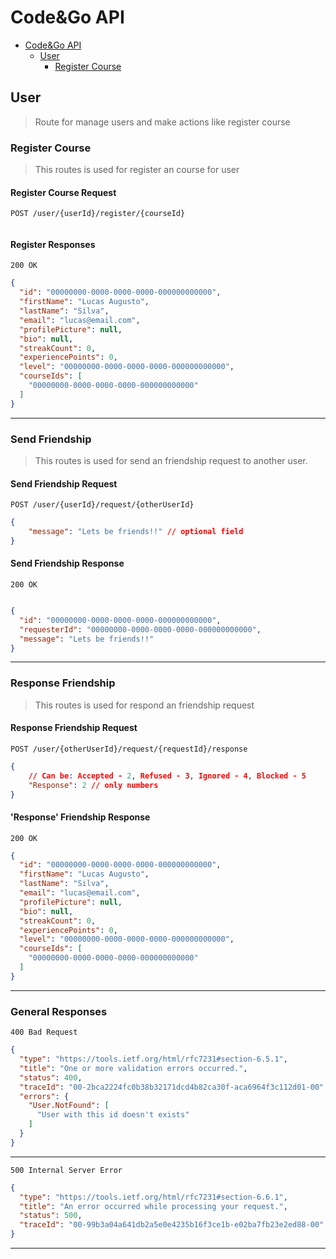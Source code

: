 
# Code&Go API

- [Code&Go API](../../README.md)
  - [User](#user)
    - [Register Course](#register-course)

## User

> Route for manage users and make actions like register course

### Register Course

> This routes is used for register an course for user

#### Register Course Request

```http
POST /user/{userId}/register/{courseId}
```

```json
```

#### Register Responses

```http
200 OK
```

```json
{
  "id": "00000000-0000-0000-0000-000000000000",
  "firstName": "Lucas Augusto",
  "lastName": "Silva",
  "email": "lucas@email.com",
  "profilePicture": null,
  "bio": null,
  "streakCount": 0,
  "experiencePoints": 0,
  "level": "00000000-0000-0000-0000-000000000000",
  "courseIds": [
    "00000000-0000-0000-0000-000000000000"
  ]
}
```

---

### Send Friendship

> This routes is used for send an friendship request to another user.

#### Send Friendship Request

```http
POST /user/{userId}/request/{otherUserId}
```

```json
{
    "message": "Lets be friends!!" // optional field
}
```

#### Send Friendship Response

```http
200 OK
```

```json

{
  "id": "00000000-0000-0000-0000-000000000000",
  "requesterId": "00000000-0000-0000-0000-000000000000",
  "message": "Lets be friends!!"
}
```

---

### Response Friendship

> This routes is used for respond an friendship request

#### Response Friendship Request

```http
POST /user/{otherUserId}/request/{requestId}/response
```

```json
{
    // Can be: Accepted - 2, Refused - 3, Ignored - 4, Blocked - 5
    "Response": 2 // only numbers
}
```

#### 'Response' Friendship Response

```http
200 OK
```

```json
{
  "id": "00000000-0000-0000-0000-000000000000",
  "firstName": "Lucas Augusto",
  "lastName": "Silva",
  "email": "lucas@email.com",
  "profilePicture": null,
  "bio": null,
  "streakCount": 0,
  "experiencePoints": 0,
  "level": "00000000-0000-0000-0000-000000000000",
  "courseIds": [
    "00000000-0000-0000-0000-000000000000"
  ]
}
```

---

### General Responses

```http
400 Bad Request
```

```json
{
  "type": "https://tools.ietf.org/html/rfc7231#section-6.5.1",
  "title": "One or more validation errors occurred.",
  "status": 400,
  "traceId": "00-2bca2224fc0b38b32171dcd4b82ca30f-aca6964f3c112d01-00",
  "errors": {
    "User.NotFound": [
      "User with this id doesn't exists"
    ]
  }
}
```

---

```http
500 Internal Server Error
```

```json
{
  "type": "https://tools.ietf.org/html/rfc7231#section-6.6.1",
  "title": "An error occurred while processing your request.",
  "status": 500,
  "traceId": "00-99b3a04a641db2a5e0e4235b16f3ce1b-e02ba7fb23e2ed88-00"
}
```

---
